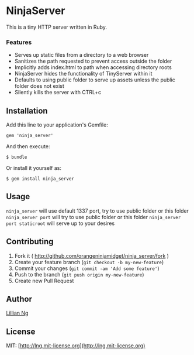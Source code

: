 # NinjaServer

This is a tiny HTTP server written in Ruby.

### Features

* Serves up static files from a directory to a web browser
* Sanitizes the path requested to prevent access outside the folder
* Implicitly adds index.html to path when accessing directory roots
* NinjaServer hides the functionality of TinyServer within it
* Defaults to using public folder to serve up assets unless the public folder does not exist
* Silently kills the server with CTRL+c

## Installation

Add this line to your application's Gemfile:

    gem 'ninja_server'

And then execute:

    $ bundle

Or install it yourself as:

    $ gem install ninja_server

## Usage

`ninja_server` will use default 1337 port, try to use public folder or this folder
`ninja_server port` will try to use public folder or this folder
`ninja_server port staticroot` will serve up to your desires

## Contributing

1. Fork it ( http://github.com/orangeninjamidget/ninja_server/fork )
2. Create your feature branch (`git checkout -b my-new-feature`)
3. Commit your changes (`git commit -am 'Add some feature'`)
4. Push to the branch (`git push origin my-new-feature`)
5. Create new Pull Request

## Author

[Lillian Ng](https://github.com/orangeninjamidget/)

## License

MIT: [http://lng.mit-license.org](http://lng.mit-license.org)

